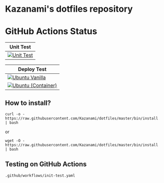 # Kazanami's dotfiles repository  

# GitHub Actions Status
|Unit Test|
|---------|
|[![Unit Test](https://github.com/Kazanami/dotfiles/workflows/Unit%20Test/badge.svg?branch=master)](https://github.com/Kazanami/dotfiles/actions?query=workflow%3A%22Unit+Test%22)|

| Deploy Test |
|-------------|
|[![Ubuntu Vanilla](https://github.com/Kazanami/dotfiles/workflows/Ubuntu%20Vanilla/badge.svg?branch=master)](https://github.com/Kazanami/dotfiles/actions?query=workflow%3A%22Ubuntu+Vanilla%22)|
|[![Ubuntu (Container)](https://github.com/Kazanami/dotfiles/workflows/Ubuntu%20(Container)/badge.svg?branch=master)](https://github.com/Kazanami/dotfiles/actions?query=workflow%3A%22Ubuntu+%28Container%29%22)|

## How to install?
```
curl -o - https://raw.githubusercontent.com/Kazanami/dotfiles/master/bin/install.sh | bash
```
or
```
wget -O - https://raw.githubusercontent.com/Kazanami/dotfiles/master/bin/install.sh | bash
```

## Testing on GitHub Actions
```
.github/workflows/init-test.yaml
```
